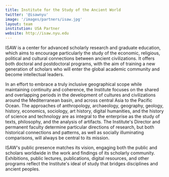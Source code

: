 ```yaml
---
title: Institute for the Study of the Ancient World
twitter: '@isawnyu'
image: '/images/partners/isaw.jpg'
layout: team
institution: USA Partner
website: http://isaw.nyu.edu
---
```

ISAW is a center for advanced scholarly research and graduate education, which aims to encourage particularly the study of the economic, religious, political and cultural connections between ancient civilizations. It offers both doctoral and postdoctoral programs, with the aim of training a new generation of scholars who will enter the global academic community and become intellectual leaders.

In an effort to embrace a truly inclusive geographical scope while maintaining continuity and coherence, the Institute focuses on the shared and overlapping periods in the development of cultures and civilizations around the Mediterranean basin, and across central Asia to the Pacific Ocean. The approaches of anthropology, archaeology, geography, geology, history, economics, sociology, art history, digital humanities, and the history of science and technology are as integral to the enterprise as the study of texts, philosophy, and the analysis of artifacts. The Institute's Director and permanent faculty determine particular directions of research, but both historical connections and patterns, as well as socially illuminating comparisons, will always be central to its mission.

ISAW's public presence matches its vision, engaging both the public and scholars worldwide in the work and findings of its scholarly community. Exhibitions, public lectures, publications, digital resources, and other programs reflect the Institute's ideal of study that bridges disciplines and ancient peoples.
